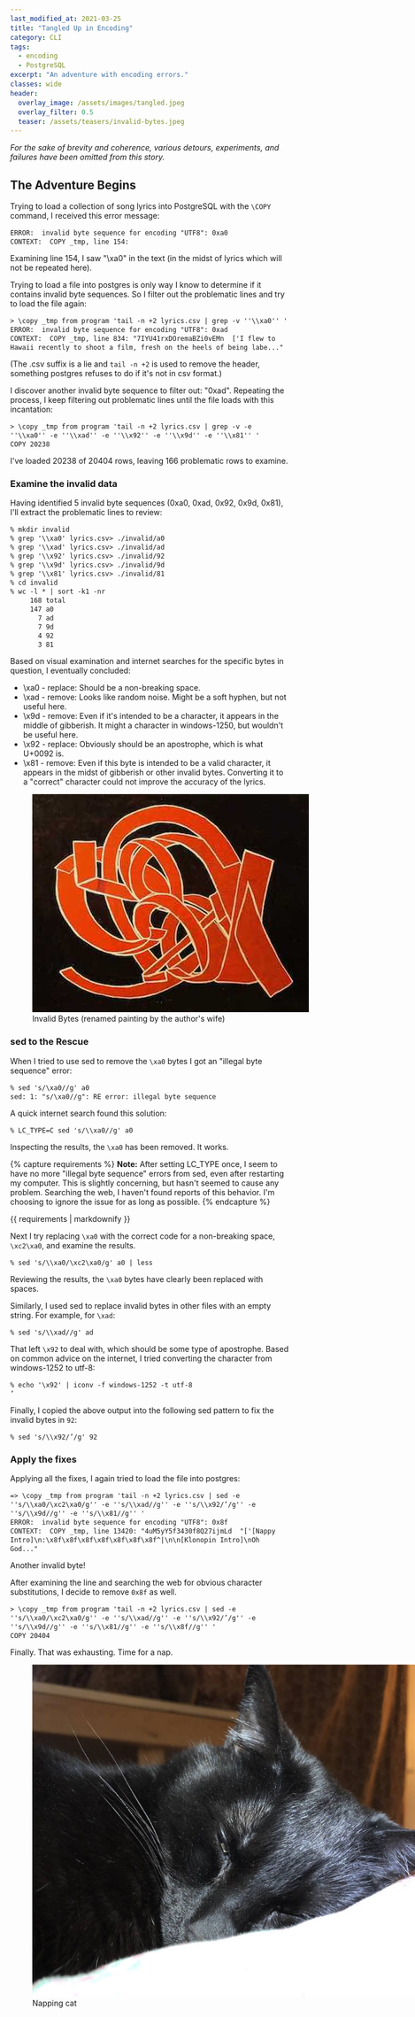 ```yaml
---
last_modified_at: 2021-03-25
title: "Tangled Up in Encoding"
category: CLI
tags:
  - encoding
  - PostgreSQL
excerpt: "An adventure with encoding errors."
classes: wide
header:
  overlay_image: /assets/images/tangled.jpeg
  overlay_filter: 0.5
  teaser: /assets/teasers/invalid-bytes.jpeg
---
```


*For the sake of brevity and coherence, various detours, experiments, and failures have been omitted from this story.*

## The Adventure Begins

Trying to load a collection of song lyrics into PostgreSQL with the `\COPY` command, I received this error message:

```
ERROR:  invalid byte sequence for encoding "UTF8": 0xa0
CONTEXT:  COPY _tmp, line 154:
```

Examining line 154, I saw "\xa0" in the text (in the midst of lyrics which will not be repeated here).

Trying to load a file into postgres is only way I know to determine if it contains invalid byte sequences. So I filter out the problematic lines and try to load the file again:

```
> \copy _tmp from program 'tail -n +2 lyrics.csv | grep -v ''\\xa0'' '
ERROR:  invalid byte sequence for encoding "UTF8": 0xad
CONTEXT:  COPY _tmp, line 834: "7IYU41rxDOremaBZi0vEMn  ['I flew to Hawaii recently to shoot a film, fresh on the heels of being labe..."
```

(The .csv suffix is a lie and `tail -n +2` is used to remove the header, something postgres refuses to do if it's not in csv format.)

I discover another invalid byte sequence to filter out: "0xad". Repeating the process, I keep filtering out problematic lines until the file loads with this incantation:

```
> \copy _tmp from program 'tail -n +2 lyrics.csv | grep -v -e ''\\xa0'' -e ''\\xad'' -e ''\\x92'' -e ''\\x9d'' -e ''\\x81'' '
COPY 20238
```

I've loaded 20238 of 20404 rows, leaving 166 problematic rows to examine.

### Examine the invalid data

Having identified 5 invalid byte sequences (0xa0, 0xad, 0x92, 0x9d, 0x81), I'll extract the problematic lines to review:

```
% mkdir invalid
% grep '\\xa0' lyrics.csv> ./invalid/a0
% grep '\\xad' lyrics.csv> ./invalid/ad
% grep '\\x92' lyrics.csv> ./invalid/92
% grep '\\x9d' lyrics.csv> ./invalid/9d
% grep '\\x81' lyrics.csv> ./invalid/81
% cd invalid
% wc -l * | sort -k1 -nr
     168 total
     147 a0
       7 ad
       7 9d
       4 92
       3 81
```

Based on visual examination and internet searches for the specific bytes in question, I eventually concluded:

* \xa0 - replace: Should be a non-breaking space.
* \xad - remove: Looks like random noise. Might be a soft hyphen, but not useful here.
* \x9d - remove: Even if it's intended to be a character, it appears in the middle of gibberish. It might a character in windows-1250, but wouldn't be useful here.
* \x92 - replace: Obviously should be an apostrophe, which is what U+0092 is.
* \x81 - remove: Even if this byte is intended to be a valid character, it appears in the midst of gibberish or other invalid bytes. Converting it to a "correct" character could not improve the accuracy of the lyrics.

<figure style="width: 800px" class="align-center">
  <a href="/assets/images/tangled.jpeg" title="Tangled" alt="painting of several cursive characters twisted into one">
  <img src="/assets/images/tangled.jpeg" alt="painting"></a>
  <figcaption>Invalid Bytes (renamed painting by the author's wife)</figcaption>
</figure>

### sed to the Rescue

When I tried to use sed to remove the `\xa0` bytes I got an "illegal byte sequence" error:

```
% sed 's/\xa0//g' a0
sed: 1: "s/\xa0//g": RE error: illegal byte sequence
```
A quick internet search found this solution:

```
% LC_TYPE=C sed 's/\\xa0//g' a0
```

Inspecting the results, the `\xa0` has been removed. It works.

{% capture requirements %}
**Note:** After setting LC_TYPE once, I seem to have no more "illegal byte sequence" errors from sed, even after restarting my computer. This is slightly concerning, but hasn't seemed to cause any problem. Searching the web, I haven't found reports of this behavior. I'm choosing to ignore the issue for as long as possible.
{% endcapture %}<div class="notice--primary">{{ requirements | markdownify }}</div>

Next I try replacing `\xa0` with the correct code for a non-breaking space, `\xc2\xa0`, and examine the results.

```
% sed 's/\\xa0/\xc2\xa0/g' a0 | less
```

Reviewing the results, the `\xa0` bytes have clearly been replaced with spaces.

Similarly, I used sed to replace invalid bytes in other files with an empty string. For example, for `\xad`:

```
% sed 's/\\xad//g' ad
```

That left `\x92` to deal with, which should be some type of apostrophe. Based on common advice on the internet, I tried converting the character from windows-1252 to utf-8:

```
% echo '\x92' | iconv -f windows-1252 -t utf-8
’
```

Finally, I copied the above output into the following sed pattern to fix the invalid bytes in `92`:

```
% sed 's/\\x92/’/g' 92
```

### Apply the fixes

Applying all the fixes, I again tried to load the file into postgres:

```
=> \copy _tmp from program 'tail -n +2 lyrics.csv | sed -e ''s/\\xa0/\xc2\xa0/g'' -e ''s/\\xad//g'' -e ''s/\\x92/’/g'' -e ''s/\\x9d//g'' -e ''s/\\x81//g'' '
ERROR:  invalid byte sequence for encoding "UTF8": 0x8f
CONTEXT:  COPY _tmp, line 13420: "4uM5yY5f3430f8Q27ijmLd  "['[Nappy Intro]\n:\x8f\x8f\x8f\x8f\x8f\x8f\x8f^|\n\n[Klonopin Intro]\nOh God..."
```

Another invalid byte!

After examining the line and searching the web for obvious character substitutions, I decide to remove `0x8f` as well.

```
> \copy _tmp from program 'tail -n +2 lyrics.csv | sed -e ''s/\\xa0/\xc2\xa0/g'' -e ''s/\\xad//g'' -e ''s/\\x92/’/g'' -e ''s/\\x9d//g'' -e ''s/\\x81//g'' -e ''s/\\x8f//g'' '
COPY 20404
```

Finally. That was exhausting. Time for a nap.

<figure style="width: 800px" class="align-center">
  <a href="/assets/images/nap-time.jpeg" title="Nap Time" alt="napping cat">
  <img src="/assets/images/nap-time.jpeg" alt="napping cat"></a>
  <figcaption>Napping cat</figcaption>
</figure>
